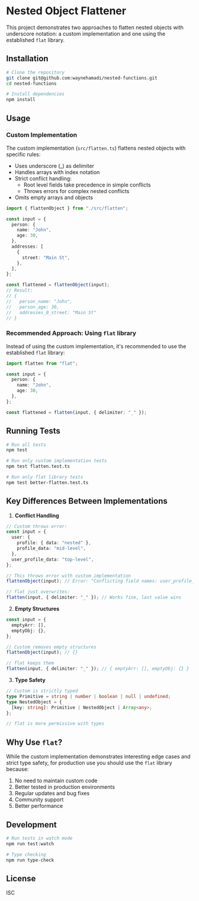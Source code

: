 # Nested Object Flattener

This project demonstrates two approaches to flatten nested objects with underscore notation: a custom implementation and one using the established `flat` library.

## Installation

```bash
# Clone the repository
git clone git@github.com:waynehamadi/nested-functions.git
cd nested-functions

# Install dependencies
npm install
```

## Usage

### Custom Implementation

The custom implementation (`src/flatten.ts`) flattens nested objects with specific rules:

- Uses underscore (\_) as delimiter
- Handles arrays with index notation
- Strict conflict handling:
  - Root level fields take precedence in simple conflicts
  - Throws errors for complex nested conflicts
- Omits empty arrays and objects

```typescript
import { flattenObject } from "./src/flatten";

const input = {
  person: {
    name: "John",
    age: 30,
  },
  addresses: [
    {
      street: "Main St",
    },
  ],
};

const flattened = flattenObject(input);
// Result:
// {
//   person_name: "John",
//   person_age: 30,
//   addresses_0_street: "Main St"
// }
```

### Recommended Approach: Using `flat` library

Instead of using the custom implementation, it's recommended to use the established `flat` library:

```typescript
import flatten from "flat";

const input = {
  person: {
    name: "John",
    age: 30,
  },
};

const flattened = flatten(input, { delimiter: "_" });
```

## Running Tests

```bash
# Run all tests
npm test

# Run only custom implementation tests
npm test flatten.test.ts

# Run only flat library tests
npm test better-flatten.test.ts
```

## Key Differences Between Implementations

1. **Conflict Handling**

```typescript
// Custom throws error:
const input = {
  user: {
    profile: { data: "nested" },
    profile_data: "mid-level",
  },
  user_profile_data: "top-level",
};

// This throws error with custom implementation
flattenObject(input); // Error: "Conflicting field names: user_profile_data appears multiple times"

// flat just overwrites:
flatten(input, { delimiter: "_" }); // Works fine, last value wins
```

2. **Empty Structures**

```typescript
const input = {
  emptyArr: [],
  emptyObj: {},
};

// Custom removes empty structures
flattenObject(input); // {}

// flat keeps them
flatten(input, { delimiter: "_" }); // { emptyArr: [], emptyObj: {} }
```

3. **Type Safety**

```typescript
// Custom is strictly typed
type Primitive = string | number | boolean | null | undefined;
type NestedObject = {
  [key: string]: Primitive | NestedObject | Array<any>;
};

// flat is more permissive with types
```

## Why Use `flat`?

While the custom implementation demonstrates interesting edge cases and strict type safety, for production use you should use the `flat` library because:

1. No need to maintain custom code
2. Better tested in production environments
3. Regular updates and bug fixes
4. Community support
5. Better performance

## Development

```bash
# Run tests in watch mode
npm run test:watch

# Type checking
npm run type-check
```

## License

ISC
